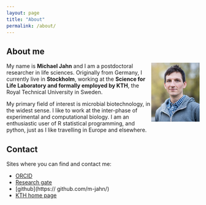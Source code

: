 ```yaml
---
layout: page
title: "About"
permalink: /about/
---
```


## About me

<img src="png/pic2_small.png" width="25%" align="right" />

My name is **Michael Jahn** and I am a postdoctoral researcher in life sciences. Originally from Germany, I currently live in **Stockholm**, working at the **Science for Life Laboratory and formally employed by KTH**, the Royal Technical University in Sweden.

My primary field of interest is microbial biotechnology, in the widest sense. I like to work at the inter-phase of experimental and computational biology. I am an enthusiastic user of R statistical programming, and python, just as I like travelling in Europe and elsewhere. 


## Contact

Sites where you can find and contact me:

- [ORCID](https://orcid.org/0000-0002-3913-153X)
- [Research gate](https://www.researchgate.net/profile/Michael_Jahn)
- [github](https:// github.com/m-jahn/)
- [KTH home page](https://www.kth.se/profile/mjahn)

